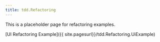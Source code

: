 ```yaml
---
title: tdd.Refactoring
---
```

This is a placeholder page for refactoring examples.

[UI Refactoring Example]({{ site.pagesurl}}/tdd.Refactoring.UiExample)
